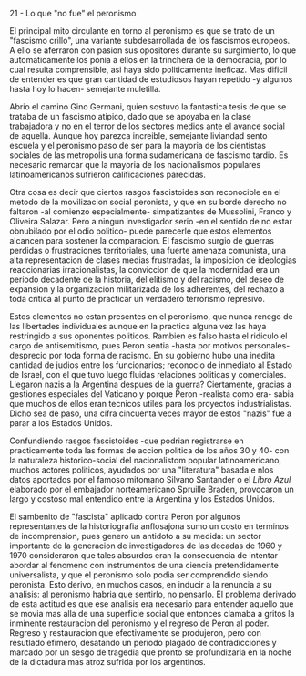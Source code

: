 21 - Lo que "no fue" el peronismo

El principal mito circulante en torno al peronismo es que se trato de un "fascismo crillo", una variante subdesarrollada de los fascismos europeos.
A ello se aferraron con pasion sus opositores durante su surgimiento, lo que automaticamente los ponia a ellos en la trinchera de la democracia, 
por lo cual resulta comprensible, asi haya sido politicamente ineficaz.
Mas dificil de entender es que gran cantidad de estudiosos hayan repetido -y algunos hasta hoy lo hacen- semejante muletilla.

Abrio el camino Gino Germani, quien sostuvo la fantastica tesis de que se trataba de un fascismo atipico, dado que se apoyaba en la clase trabajadora
y no en el terror de los sectores medios ante el avance social de aquella.
Aunque hoy parezca increible, semejante liviandad sento escuela y el peronismo paso de ser para la mayoria de los cientistas sociales de las metropolis
una forma sudamericana de fascismo tardio.
Es necesario remarcar que la mayoria de los nacionalismos populares latinoamericanos sufrieron calificaciones parecidas.

Otra cosa es decir que ciertos rasgos fascistoides son reconocible en el metodo de la movilizacion social peronista, y que en su borde derecho no faltaron
-al comienzo especialmente- simpatizantes de Mussolini, Franco y Oliveira Salazar. 
Pero a ningun investigador serio -en el sentido de no estar obnubilado por el odio politico- puede parecerle que estos elementos alcancen para sostener la comparacion.
El fascismo surgio de guerras perdidas o frustraciones territoriales, una fuerte amenaza comunista, una alta representacion de clases medias frustradas,
la imposicion de ideologias reaccionarias irracionalistas, la conviccion de que la modernidad era un periodo decadente de la historia, del elitismo y del racismo,
del deseo de expansion y la organizacion militarizada de los adherentes, del rechazo a toda critica al punto de practicar un verdadero terrorismo represivo.

Estos elementos no estan presentes en el peronismo, que nunca renego de las libertades individuales aunque en la practica alguna vez las haya restringido
a sus oponentes politicos.
Rambien es falso hasta el ridiculo el cargo de antisemitismo, pues Peron sentia -hasta por motivos personales- desprecio por toda forma de racismo.
En su gobierno hubo una inedita cantidad de judios entre los funcionarios; reconocio de inmediato al Estado de Israel,
con el que tuvo luego fluidas relaciones politicas y comerciales.
Llegaron nazis a la Argentina despues de la guerra?
Ciertamente, gracias a gestiones especiales del Vaticano y porque Peron -realista como era- sabia que muchos de ellos eran tecnicos utiles para los proyectos
industrialistas.
Dicho sea de paso, una cifra cincuenta veces mayor de estos "nazis" fue a parar a los Estados Unidos.

Confundiendo rasgos fascistoides -que podrian registrarse en practicamente toda las formas de accion politica de los años 30 y 40- con la naturaleza
historico-social del nacionalistom popular latinoamericano, muchos actores politicos, ayudados por una "literatura" basada e nlos datos aportados
por el famoso mitomano Silvano Santander o el _Libro Azul_ elaborado por el embajador norteamericano Spruille Braden, provocaron un largo y costoso mal
entendido entre la Argentina y los Estados Unidos.

El sambenito de "fascista" aplicado contra Peron por algunos representantes de la historiografia anflosajona sumo un costo en terminos de incomprension,
pues genero un antidoto a su medida: un sector importante de la generacion de investigadores de las decadas de 1960 y 1970 consideraron que tales absurdos
eran la consecuencia de intentar abordar al fenomeno con instrumentos de una ciencia pretendidamente universalista, y que el peronismo solo podia ser 
comprendido siendo peronista.
Esto derivo, en muchos casos, en inducir a la renuncia a su analisis: al peronismo habria que sentirlo, no pensarlo.
El problema derivado de esta actitud es que ese analisis era necesario para entender aquello que se movia mas alla de una superficie social que entonces
clamaba a gritos la inminente restauracion del peronismo y el regreso de Peron al poder.
Regreso y restauracion que efectivamente se produjeron, pero con resutlado efimero, desatando un periodo plagado de contradicciones y marcado por un sesgo
de tragedia que pronto se profundizaria en la noche de la dictadura mas atroz sufrida por los argentinos.


